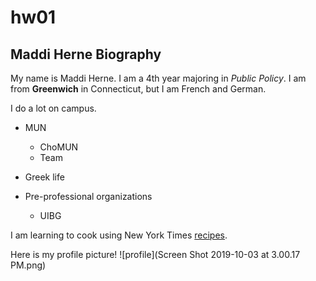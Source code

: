 # hw01
## Maddi Herne Biography
My name is Maddi Herne. I am a 4th year majoring in *Public Policy*. I am from **Greenwich** in Connecticut, but I am French and German.  

I do a lot on campus.
* MUN
  + ChoMUN
  + Team
  
* Greek life

* Pre-professional organizations
  + UIBG
  
I am learning to cook using New York Times [recipes](https://cooking.nytimes.com).

Here is my profile picture!
![profile](Screen Shot 2019-10-03 at 3.00.17 PM.png)